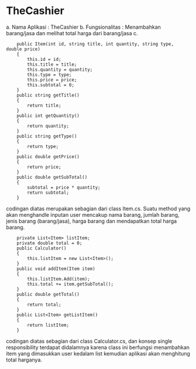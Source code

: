 # TheCashier

a. Nama Aplikasi : TheCashier
b. Fungsionalitas : Menambahkan barang/jasa dan melihat total harga dari barang/jasa
c. 

        public Item(int id, string title, int quantity, string type, double price)
        {
            this.id = id;
            this.title = title;
            this.quantity = quantity;
            this.type = type;
            this.price = price;
            this.subtotal = 0;
        }
        public string getTitle()
        {
            return title;
        }
        public int getQuantity()
        {
            return quantity;
        }
        public string getType()
        {
            return type;
        }
        public double getPrice()
        {
            return price;
        }
        public double getSubTotal()
        {
            subtotal = price * quantity;
            return subtotal;
        }

codingan diatas merupakan sebagian dari class Item.cs. Suatu method yang akan menghandle inputan user mencakup nama barang, jumlah barang, jenis barang (barang/jasa), harga barang dan mendapatkan total harga barang.


        private List<Item> listItem;
        private double total = 0;
        public Calculator()
        {
            this.listItem = new List<Item>();
        }
        public void addItem(Item item)
        {
            this.listItem.Add(item);
            this.total += item.getSubTotal();
        }
        public double getTotal()
        {
            return total;
        }
        public List<Item> getListItem()
        {
            return listItem;
        }


codingan diatas sebagian dari class Calculator.cs, dan konsep single responsibility terdapat didalamnya karena class ini berfungsi menambahkan item yang dimasukkan user kedalam list kemudian aplikasi akan menghitung total harganya.
